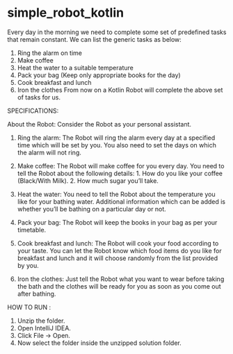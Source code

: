 # simple_robot_kotlin
Every day in the morning we need to complete some set of predefined tasks that remain constant. 
We can list the generic tasks as below:
1. Ring the alarm on time 
2. Make coffee 
3. Heat the water to a suitable temperature
4. Pack your bag (Keep only appropriate books for the day) 
5. Cook breakfast and lunch
6. Iron the clothes 
From now on a Kotlin Robot will complete the above set of tasks for us.

SPECIFICATIONS: 
 
About the Robot: Consider the Robot as your personal assistant. 
 
1. Ring the alarm: The Robot will ring the alarm every day at a specified time which will be set by you. You also need to set the days on which the alarm will not ring. 
 
2. Make coffee: The Robot will make coffee for you every day. You need to tell the Robot about the following details: 1. How do you like your coffee (Black/With Milk). 2. How much sugar you’ll take.
 
3. Heat the water: You need to tell the Robot about the temperature you like for your bathing water. Additional information which can be added is whether you’ll be bathing on a particular day or not.
 
4. Pack your bag: The Robot will keep the books in your bag as per your timetable. 

5. Cook breakfast and lunch: The Robot will cook your food according to your taste. You can let the Robot know which food items do you like for breakfast and lunch and it will choose randomly from the list provided by you. 
 
6. Iron the clothes: Just tell the Robot what you want to wear before taking the bath and the clothes will be ready for you as soon as you come out after bathing. 

HOW TO RUN :

1. Unzip the folder. 
2. Open IntelliJ IDEA. 
3. Click File -> Open.
4. Now select the folder inside the unzipped solution folder. 
